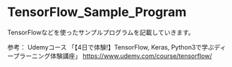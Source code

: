 # TensorFlow_Sample_Program
TensorFlowなどを使ったサンプルプログラムを記載していきます。

参考：
Udemyコース
「【4日で体験!】TensorFlow, Keras, Python3で学ぶディープラーニング体験講座」
https://www.udemy.com/course/tensorflow/
